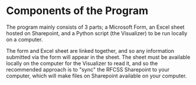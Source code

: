 # Components of the Program

The program mainly consists of 3 parts; a Microsoft Form, an Excel sheet hosted on Sharepoint, and a Python script (the Visualizer) to be run locally on a computer. 

The form and Excel sheet are linked together, and so any information submitted via the form will appear in the sheet. The sheet must be available locally on the computer for the Visualizer to read it, and so the recommended approach is to "sync" the RFCSS Sharepoint to your computer, which will make files on Sharepoint available on your computer.